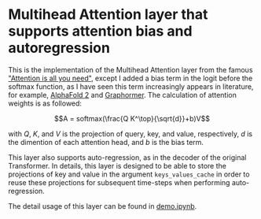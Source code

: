 # Multihead Attention layer that supports attention bias and autoregression
This is the implementation of the Multihead Attention layer from the famous ["Attention is all you need"](https://arxiv.org/abs/1706.03762), except I added a bias term in the logit before the softmax function, as I have seen this term increasingly appears in literature, for example, [AlphaFold 2](https://www.nature.com/articles/s41586-021-03819-2) and [Graphormer](https://arxiv.org/abs/2106.05234). The calculation of attention weights is as followed:

$$A = softmax(\frac{Q K^\top}{\sqrt{d}}+b)V$$

with $Q$, $K$, and $V$ is the projection of query, key, and value, respectively, $d$ is the dimention of each attention head, and $b$ is the bias term.

This layer also supports auto-regression, as in the decoder of the original Transformer. In details, this layer is designed to be able to store the projections of key and value in the argument `keys_values_cache` in order to reuse these projections for subsequent time-steps when performing auto-regression.

The detail usage of this layer can be found in [demo.ipynb](demo.ipynb).